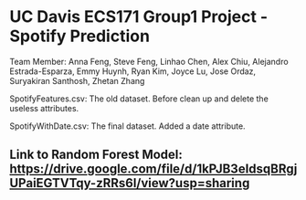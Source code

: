 # UC Davis ECS171 Group1 Project - Spotify Prediction
Team Member: Anna Feng, Steve Feng, Linhao Chen, Alex Chiu, Alejandro Estrada-Esparza, Emmy Huynh, Ryan Kim, Joyce Lu, Jose Ordaz, Suryakiran Santhosh, Zhetan Zhang

SpotifyFeatures.csv: The old dataset. Before clean up and delete the useless attributes. 

SpotifyWithDate.csv: The final dataset. Added a date attribute. 

## Link to Random Forest Model: https://drive.google.com/file/d/1kPJB3eIdsqBRgjUPaiEGTVTqy-zRRs6l/view?usp=sharing
